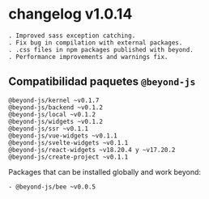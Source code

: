 # changelog v1.0.14

    . Improved sass exception catching.
    . Fix bug in compilation with external packages.
    . .css files in npm packages published with beyond.
    . Performance improvements and warnings fix.

## Compatibilidad paquetes `@beyond-js`

    @beyond-js/kernel ~v0.1.7
    @beyond-js/backend ~v0.1.2
    @beyond-js/local ~v0.1.2
    @beyond-js/widgets ~v0.1.2
    @beyond-js/ssr ~v0.1.1
    @beyond-js/vue-widgets ~v0.1.1
    @beyond-js/svelte-widgets ~v0.1.1
    @beyond-js/react-widgets ~v18.20.4 y ~v17.20.2
    @beyond-js/create-project ~v0.1.1

Packages that can be installed globally and work beyond:

```
- @beyond-js/bee ~v0.0.5
```